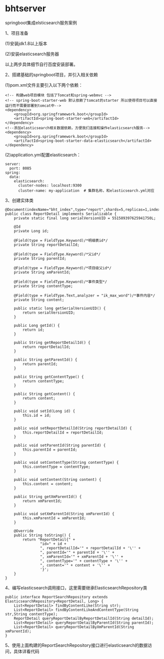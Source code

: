 # bhtserver
springboot集成elsticsearch服务案例

1、项目准备

(1)安装jdk1.8以上版本

(2)安装elasticsearch服务器

以上两步具体细节自行百度安装部署。

2、搭建基础的springboot项目，并引入相关依赖
  
  (1)pom.xml文件主要引入以下两个依赖：
  
    <!-- 构建web项目模块 包括了Tomcat和spring-webmvc -->
    <!-- spring-boot-starter-web 默认依赖了tomcat的starter 所以使得项目可以直接运行而不需要部署到tomcat中-->
    <dependency>
        <groupId>org.springframework.boot</groupId>
        <artifactId>spring-boot-starter-web</artifactId>
    </dependency>
    <!--添加elasticsearch相关数据依赖，方便我们连接和操作elasticsearch服务-->
    <dependency>
        <groupId>org.springframework.boot</groupId>
        <artifactId>spring-boot-starter-data-elasticsearch</artifactId>
    </dependency>
    
  (2)application.yml配置elasticsearch：
    
    server:
      port: 8085
    spring:
      data:
        elasticsearch:
          cluster-nodes: localhost:9300
          cluster-name: my-application  # 集群名称，和elasticsearch.yml对应
          
3、创建实体类

    @Document(indexName="bht_index",type="report",shards=5,replicas=1,indexStoreType="fs",refreshInterval="-1")
    public class ReportDetail implements Serializable {
        private static final long serialVersionUID = 551589397625941750L;
        
        @Id
        private Long id;
        
        @Field(type = FieldType.Keyword)/*明细表id*/
        private String reportDetailId;
        
        @Field(type = FieldType.Keyword)/*父id*/
        private String parentId;
        
        @Field(type = FieldType.Keyword)/*项目级父id*/
        private String xmParentId;
        
        @Field(type = FieldType.Keyword)/*事件类型*/
        private String contentType;
        
        @Field(type = FieldType.Text,analyzer = "ik_max_word")/*事件内容*/
        private String content;
        
        public static long getSerialVersionUID() {
            return serialVersionUID;
        }
    
        public Long getId() {
            return id;
        }
    
        public String getReportDetailId() {
            return reportDetailId;
        }
    
        public String getParentId() {
            return parentId;
        }
    
        public String getContentType() {
            return contentType;
        }
    
        public String getContent() {
            return content;
        }
    
        public void setId(Long id) {
            this.id = id;
        }
    
        public void setReportDetailId(String reportDetailId) {
            this.reportDetailId = reportDetailId;
        }
    
        public void setParentId(String parentId) {
            this.parentId = parentId;
        }
    
        public void setContentType(String contentType) {
            this.contentType = contentType;
        }
    
        public void setContent(String content) {
            this.content = content;
        }
    
        public String getXmParentId() {
            return xmParentId;
        }
    
        public void setXmParentId(String xmParentId) {
            this.xmParentId = xmParentId;
        }
    
        @Override
        public String toString() {
            return "ReportDetail{" +
                    "id=" + id +
                    ", reportDetailId='" + reportDetailId + '\'' +
                    ", parentId='" + parentId + '\'' +
                    ", xmParentId='" + xmParentId + '\'' +
                    ", contentType='" + contentType + '\'' +
                    ", content='" + content + '\'' +
                    '}';
        }
    }
    
4、编写elasticsearch调用接口，这里需要继承ElasticsearchRepository类

    public interface ReportSearchRepository extends ElasticsearchRepository<ReportDetail, Long> {
        List<ReportDetail> findByContentLike(String str);
        List<ReportDetail> findByContentLikeAndContentType(String str,String contentType);
        ReportDetail queryReportDetailByReportDetailId(String detailId);
        List<ReportDetail> queryReportDetailByParentId(String parentId);
        List<ReportDetail> queryReportDetailByXmParentId(String xmParentId);
    }

5、使用上面构建的ReportSearchRepository接口进行elasticsearch的数据访问，具体详看代码
